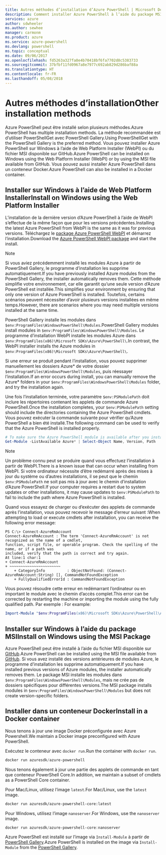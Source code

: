 ```yaml
---
title: Autres méthodes d’installation d’Azure PowerShell | Microsoft Docs
description: Comment installer Azure PowerShell à l’aide du package MSI ou de Web Platform Installer.
services: azure
author: sdwheeler
ms.author: sewhee
manager: carmonm
ms.product: azure
ms.service: azure-powershell
ms.devlang: powershell
ms.topic: conceptual
ms.date: 09/06/2017
ms.openlocfilehash: fd5263a327fa8e4b70418bf6fa7702d8c5383733
ms.sourcegitcommit: 37bfbf11fd0967a8e7977c692ab829d286baf88a
ms.translationtype: HT
ms.contentlocale: fr-FR
ms.lasthandoff: 05/08/2018
---
```

# <a name="other-installation-methods"></a><span data-ttu-id="015dc-103">Autres méthodes d’installation</span><span class="sxs-lookup"><span data-stu-id="015dc-103">Other installation methods</span></span>

<span data-ttu-id="015dc-104">Azure PowerShell peut être installé selon plusieurs méthodes.</span><span class="sxs-lookup"><span data-stu-id="015dc-104">Azure PowerShell has multiple installation methods.</span></span> <span data-ttu-id="015dc-105">La méthode recommandée est d’utiliser PowerShellGet avec PowerShell Gallery.</span><span class="sxs-lookup"><span data-stu-id="015dc-105">Using PowerShellGet with the PowerShell Gallery is the preferred method.</span></span> <span data-ttu-id="015dc-106">Vous pouvez installer Azure PowerShell sur Windows à l’aide de Web Platform Installer (WebPI) ou du fichier MSI disponible sur GitHub.</span><span class="sxs-lookup"><span data-stu-id="015dc-106">Azure PowerShell can be installed on Windows using the Web Platform Installer (WebPI) or by using the MSI file available from GitHub.</span></span> <span data-ttu-id="015dc-107">Vous pouvez aussi installer Azure PowerShell dans un conteneur Docker.</span><span class="sxs-lookup"><span data-stu-id="015dc-107">Azure PowerShell can also be installed in a Docker container.</span></span>

## <a name="install-on-windows-using-the-web-platform-installer"></a><span data-ttu-id="015dc-108">Installer sur Windows à l’aide de Web Platform Installer</span><span class="sxs-lookup"><span data-stu-id="015dc-108">Install on Windows using the Web Platform Installer</span></span>

<span data-ttu-id="015dc-109">L’installation de la dernière version d’Azure PowerShell à l’aide de WebPI s’effectue de la même façon que pour les versions précédentes.</span><span class="sxs-lookup"><span data-stu-id="015dc-109">Installing the latest Azure PowerShell from WebPI is the same as it was for previous versions.</span></span>
<span data-ttu-id="015dc-110">Téléchargez le [package Azure PowerShell WebPI](http://aka.ms/webpi-azps) et démarrez l’installation.</span><span class="sxs-lookup"><span data-stu-id="015dc-110">Download the [Azure PowerShell WebPI package](http://aka.ms/webpi-azps) and start the install.</span></span>

> [!NOTE]
> <span data-ttu-id="015dc-111">Si vous aviez précédemment installé les modules Azure à partir de PowerShell Gallery, le programme d’installation les supprime automatiquement.</span><span class="sxs-lookup"><span data-stu-id="015dc-111">If you have previously installed Azure modules from the PowerShell Gallery, the installer automatically removes them.</span></span> <span data-ttu-id="015dc-112">Cette méthode simplifie votre environnement, car elle garantit qu’une seule version d’Azure PowerShell est installée.</span><span class="sxs-lookup"><span data-stu-id="015dc-112">This simplifies your environment by ensuring that only one version of Azure PowerShell is installed.</span></span> <span data-ttu-id="015dc-113">Toutefois, certains scénarios peuvent nécessiter d’avoir plusieurs versions installées en même temps.</span><span class="sxs-lookup"><span data-stu-id="015dc-113">However, there are scenarios where you may need multiple versions installed at the same time.</span></span>
>
> <span data-ttu-id="015dc-114">PowerShell Gallery installe les modules dans `$env:ProgramFiles\WindowsPowerShell\Modules`.</span><span class="sxs-lookup"><span data-stu-id="015dc-114">PowerShell Gallery modules install modules in `$env:ProgramFiles\WindowsPowerShell\Modules`.</span></span> <span data-ttu-id="015dc-115">Le programme d’installation WebPI installe les modules Azure dans `$env:ProgramFiles(x86)\Microsoft SDKs\Azure\PowerShell\`.</span><span class="sxs-lookup"><span data-stu-id="015dc-115">In contrast, the WebPI installer installs the Azure modules in `$env:ProgramFiles(x86)\Microsoft SDKs\Azure\PowerShell\`.</span></span>
>
> <span data-ttu-id="015dc-116">Si une erreur se produit pendant l’installation, vous pouvez supprimer manuellement les dossiers Azure\* de votre dossier `$env:ProgramFiles\WindowsPowerShell\Modules`, puis réessayer l’installation.</span><span class="sxs-lookup"><span data-stu-id="015dc-116">If an error occurs during install, you can manually remove the Azure\* folders in your `$env:ProgramFiles\WindowsPowerShell\Modules` folder, and try the installation again.</span></span>

<span data-ttu-id="015dc-117">Une fois l’installation terminée, votre paramètre `$env:PSModulePath` doit inclure les répertoires contenant les applets de commande Azure PowerShell.</span><span class="sxs-lookup"><span data-stu-id="015dc-117">Once the installation completes, your `$env:PSModulePath` setting should include the directories containing the Azure PowerShell cmdlets.</span></span> <span data-ttu-id="015dc-118">Vous pouvez exécuter la commande suivante pour vérifier qu’Azure PowerShell a bien été installé.</span><span class="sxs-lookup"><span data-stu-id="015dc-118">The following command can be used to verify that the Azure PowerShell is installed properly.</span></span>

```powershell
# To make sure the Azure PowerShell module is available after you install
Get-Module -ListAvailable Azure* | Select-Object Name, Version, Path
```

> [!NOTE]
> <span data-ttu-id="015dc-119">Un problème connu peut se produire quand vous effectuez l’installation à partir de WebPI.</span><span class="sxs-lookup"><span data-stu-id="015dc-119">There is a known issue that can occur when installing from WebPI.</span></span> <span data-ttu-id="015dc-120">Si votre ordinateur nécessite d’être redémarré après des mises à jour du système ou d’autres installations, il se peut que le chemin `$env:PSModulePath` ne soit pas mis à jour avec le chemin d’installation d’Azure PowerShell.</span><span class="sxs-lookup"><span data-stu-id="015dc-120">If your computer requires a restart due to system updates or other installations, it may cause updates to `$env:PSModulePath` to fail to include the path where Azure PowerShell is installed.</span></span>

<span data-ttu-id="015dc-121">Quand vous essayez de charger ou d’exécuter des applets de commande après l’installation, vous pouvez recevoir le message d’erreur suivant :</span><span class="sxs-lookup"><span data-stu-id="015dc-121">When attempting to load or execute cmdlets after installation, you can receive the following error message:</span></span>

```
PS C:\> Connect-AzureRmAccount
Connect-AzureRmAccount : The term 'Connect-AzureRmAccount' is not recognized as the name of a cmdlet,
function, script file, or operable program. Check the spelling of the name, or if a path was
included, verify that the path is correct and try again.
At line:1 char:1
+ Connect-AzureRmAccount
+ ~~~~~~~~~~~~~~~~~~~~~~~
    + CategoryInfo          : ObjectNotFound: (Connect-AzureRmAccount:String) [], CommandNotFoundException
    + FullyQualifiedErrorId : CommandNotFoundException
```

<span data-ttu-id="015dc-122">Vous pouvez résoudre cette erreur en redémarrant l’ordinateur ou en important le module avec le chemin d’accès complet.</span><span class="sxs-lookup"><span data-stu-id="015dc-122">This error can be corrected by restarting the machine or importing the module using the fully qualified path.</span></span> <span data-ttu-id="015dc-123">Par exemple : </span><span class="sxs-lookup"><span data-stu-id="015dc-123">For example:</span></span>

```powershell
Import-Module "$env:ProgramFiles(x86)\Microsoft SDKs\Azure\PowerShell\AzureRM.psd1"
```

## <a name="install-on-windows-using-the-msi-package"></a><span data-ttu-id="015dc-124">Installer sur Windows à l’aide du package MSI</span><span class="sxs-lookup"><span data-stu-id="015dc-124">Install on Windows using the MSI Package</span></span>

<span data-ttu-id="015dc-125">Azure PowerShell peut être installé à l’aide du fichier MSI disponible sur [GitHub](https://aka.ms/azps-release).</span><span class="sxs-lookup"><span data-stu-id="015dc-125">Azure PowerShell can be installed using the MSI file available from [GitHub](https://aka.ms/azps-release).</span></span> <span data-ttu-id="015dc-126">Si vous avez installé des versions antérieures de modules Azure, le programme d’installation les supprime automatiquement.</span><span class="sxs-lookup"><span data-stu-id="015dc-126">If you have installed previous versions of Azure modules, the installer automatically removes them.</span></span> <span data-ttu-id="015dc-127">Le package MSI installe les modules dans `$env:ProgramFiles\WindowsPowerShell\Modules`, mais ne crée pas de dossiers spécifiques pour différentes versions.</span><span class="sxs-lookup"><span data-stu-id="015dc-127">The MSI package installs modules in `$env:ProgramFiles\WindowsPowerShell\Modules` but does not create version-specific folders.</span></span>

## <a name="install-in-a-docker-container"></a><span data-ttu-id="015dc-128">Installer dans un conteneur Docker</span><span class="sxs-lookup"><span data-stu-id="015dc-128">Install in a Docker container</span></span>

<span data-ttu-id="015dc-129">Nous tenons à jour une image Docker préconfigurée avec Azure Powershell.</span><span class="sxs-lookup"><span data-stu-id="015dc-129">We maintain a Docker image preconfigured with Azure PowerShell.</span></span>

<span data-ttu-id="015dc-130">Exécutez le conteneur avec `docker run`.</span><span class="sxs-lookup"><span data-stu-id="015dc-130">Run the container with `docker run`.</span></span>

```powershell
docker run azuresdk/azure-powershell
```

<span data-ttu-id="015dc-131">Nous tenons également à jour une partie des applets de commande en tant que conteneur PowerShell Core.</span><span class="sxs-lookup"><span data-stu-id="015dc-131">In addition, we maintain a subset of cmdlets as a PowerShell Core container.</span></span>

<span data-ttu-id="015dc-132">Pour Mac/Linux, utilisez l’image `latest`.</span><span class="sxs-lookup"><span data-stu-id="015dc-132">For Mac/Linux, use the `latest` image.</span></span>

```bash
docker run azuresdk/azure-powershell-core:latest
```

<span data-ttu-id="015dc-133">Pour Windows, utilisez l’image `nanoserver`.</span><span class="sxs-lookup"><span data-stu-id="015dc-133">For Windows, use the `nanoserver` image.</span></span>

```powershell
docker run azuresdk/azure-powershell-core:nanoserver
```

<span data-ttu-id="015dc-134">Azure PowerShell est installé sur l’image via `Install-Module` à partir de [PowerShell Gallery](https://www.powershellgallery.com/).</span><span class="sxs-lookup"><span data-stu-id="015dc-134">Azure PowerShell is installed on the image via `Install-Module` from the [PowerShell Gallery](https://www.powershellgallery.com/).</span></span>
